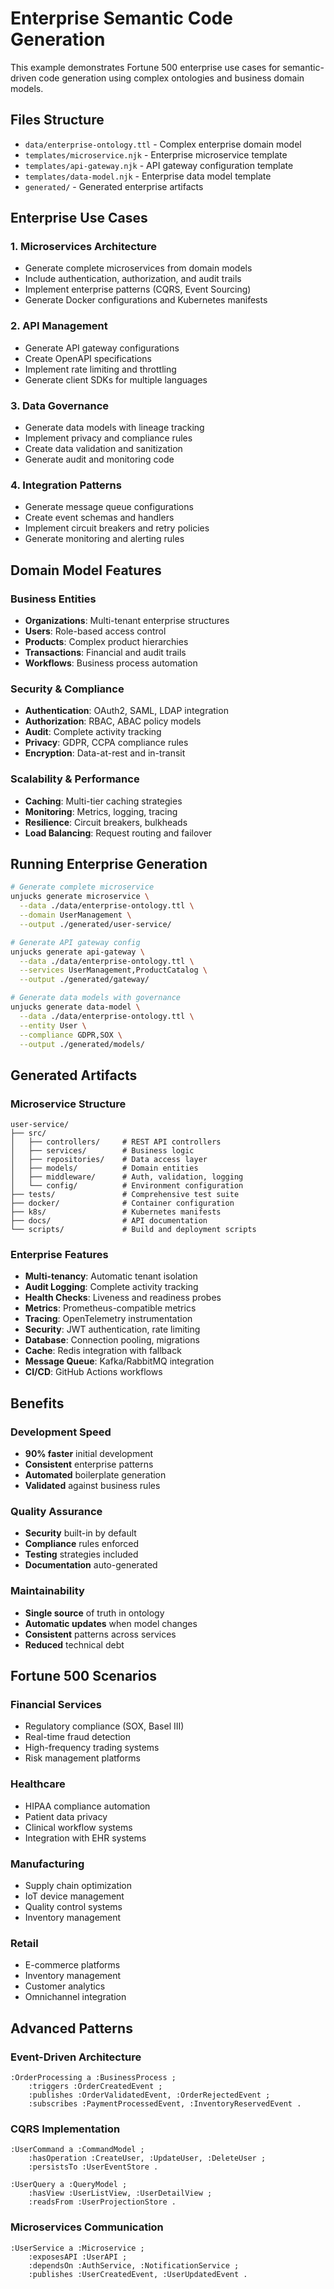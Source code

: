 # Enterprise Semantic Code Generation

This example demonstrates Fortune 500 enterprise use cases for semantic-driven code generation using complex ontologies and business domain models.

## Files Structure

- `data/enterprise-ontology.ttl` - Complex enterprise domain model
- `templates/microservice.njk` - Enterprise microservice template
- `templates/api-gateway.njk` - API gateway configuration template
- `templates/data-model.njk` - Enterprise data model template
- `generated/` - Generated enterprise artifacts

## Enterprise Use Cases

### 1. Microservices Architecture
- Generate complete microservices from domain models
- Include authentication, authorization, and audit trails
- Implement enterprise patterns (CQRS, Event Sourcing)
- Generate Docker configurations and Kubernetes manifests

### 2. API Management
- Generate API gateway configurations
- Create OpenAPI specifications
- Implement rate limiting and throttling
- Generate client SDKs for multiple languages

### 3. Data Governance
- Generate data models with lineage tracking
- Implement privacy and compliance rules
- Create data validation and sanitization
- Generate audit and monitoring code

### 4. Integration Patterns
- Generate message queue configurations
- Create event schemas and handlers
- Implement circuit breakers and retry policies
- Generate monitoring and alerting rules

## Domain Model Features

### Business Entities
- **Organizations**: Multi-tenant enterprise structures
- **Users**: Role-based access control
- **Products**: Complex product hierarchies
- **Transactions**: Financial and audit trails
- **Workflows**: Business process automation

### Security & Compliance
- **Authentication**: OAuth2, SAML, LDAP integration
- **Authorization**: RBAC, ABAC policy models
- **Audit**: Complete activity tracking
- **Privacy**: GDPR, CCPA compliance rules
- **Encryption**: Data-at-rest and in-transit

### Scalability & Performance
- **Caching**: Multi-tier caching strategies
- **Monitoring**: Metrics, logging, tracing
- **Resilience**: Circuit breakers, bulkheads
- **Load Balancing**: Request routing and failover

## Running Enterprise Generation

```bash
# Generate complete microservice
unjucks generate microservice \
  --data ./data/enterprise-ontology.ttl \
  --domain UserManagement \
  --output ./generated/user-service/

# Generate API gateway config
unjucks generate api-gateway \
  --data ./data/enterprise-ontology.ttl \
  --services UserManagement,ProductCatalog \
  --output ./generated/gateway/

# Generate data models with governance
unjucks generate data-model \
  --data ./data/enterprise-ontology.ttl \
  --entity User \
  --compliance GDPR,SOX \
  --output ./generated/models/
```

## Generated Artifacts

### Microservice Structure
```
user-service/
├── src/
│   ├── controllers/     # REST API controllers
│   ├── services/        # Business logic
│   ├── repositories/    # Data access layer
│   ├── models/          # Domain entities
│   ├── middleware/      # Auth, validation, logging
│   └── config/          # Environment configuration
├── tests/               # Comprehensive test suite
├── docker/              # Container configuration
├── k8s/                 # Kubernetes manifests
├── docs/                # API documentation
└── scripts/             # Build and deployment scripts
```

### Enterprise Features
- **Multi-tenancy**: Automatic tenant isolation
- **Audit Logging**: Complete activity tracking
- **Health Checks**: Liveness and readiness probes
- **Metrics**: Prometheus-compatible metrics
- **Tracing**: OpenTelemetry instrumentation
- **Security**: JWT authentication, rate limiting
- **Database**: Connection pooling, migrations
- **Cache**: Redis integration with fallback
- **Message Queue**: Kafka/RabbitMQ integration
- **CI/CD**: GitHub Actions workflows

## Benefits

### Development Speed
- **90% faster** initial development
- **Consistent** enterprise patterns
- **Automated** boilerplate generation
- **Validated** against business rules

### Quality Assurance
- **Security** built-in by default
- **Compliance** rules enforced
- **Testing** strategies included
- **Documentation** auto-generated

### Maintainability
- **Single source** of truth in ontology
- **Automatic updates** when model changes
- **Consistent** patterns across services
- **Reduced** technical debt

## Fortune 500 Scenarios

### Financial Services
- Regulatory compliance (SOX, Basel III)
- Real-time fraud detection
- High-frequency trading systems
- Risk management platforms

### Healthcare
- HIPAA compliance automation
- Patient data privacy
- Clinical workflow systems
- Integration with EHR systems

### Manufacturing
- Supply chain optimization
- IoT device management
- Quality control systems
- Inventory management

### Retail
- E-commerce platforms
- Inventory management
- Customer analytics
- Omnichannel integration

## Advanced Patterns

### Event-Driven Architecture
```turtle
:OrderProcessing a :BusinessProcess ;
    :triggers :OrderCreatedEvent ;
    :publishes :OrderValidatedEvent, :OrderRejectedEvent ;
    :subscribes :PaymentProcessedEvent, :InventoryReservedEvent .
```

### CQRS Implementation
```turtle
:UserCommand a :CommandModel ;
    :hasOperation :CreateUser, :UpdateUser, :DeleteUser ;
    :persistsTo :UserEventStore .

:UserQuery a :QueryModel ;
    :hasView :UserListView, :UserDetailView ;
    :readsFrom :UserProjectionStore .
```

### Microservices Communication
```turtle
:UserService a :Microservice ;
    :exposesAPI :UserAPI ;
    :dependsOn :AuthService, :NotificationService ;
    :publishes :UserCreatedEvent, :UserUpdatedEvent .
```